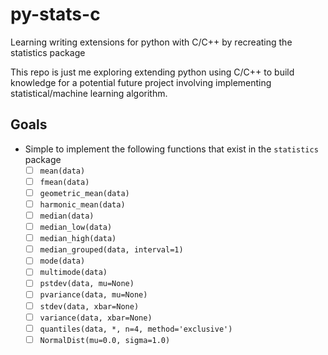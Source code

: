 # py-stats-c
Learning writing extensions for python with C/C++ by recreating the statistics package

This repo is just me exploring extending python using C/C++ to build knowledge for a potential future project involving implementing statistical/machine learning algorithm.

## Goals
- Simple to implement the following functions that exist in the `statistics` package
  - [ ] `mean(data)`
  - [ ] `fmean(data)`
  - [ ] `geometric_mean(data)`
  - [ ] `harmonic_mean(data)`
  - [ ] `median(data)`
  - [ ] `median_low(data)`
  - [ ] `median_high(data)`
  - [ ] `median_grouped(data, interval=1)`
  - [ ] `mode(data)`
  - [ ] `multimode(data)`
  - [ ] `pstdev(data, mu=None)`
  - [ ] `pvariance(data, mu=None)`
  - [ ] `stdev(data, xbar=None)`
  - [ ] `variance(data, xbar=None)`
  - [ ] `quantiles(data, *, n=4, method='exclusive')`
  - [ ] `NormalDist(mu=0.0, sigma=1.0)`